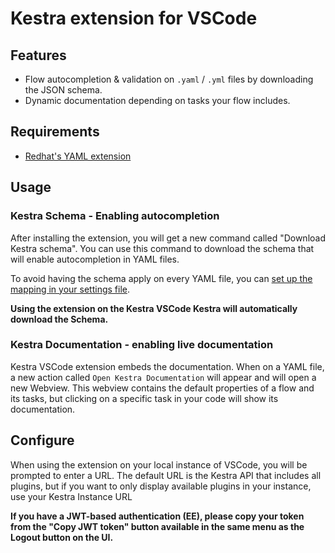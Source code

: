 # Kestra extension for VSCode

## Features

- Flow autocompletion & validation on `.yaml` / `.yml` files by downloading the JSON schema.
- Dynamic documentation depending on tasks your flow includes.

## Requirements

- [Redhat's YAML extension](https://marketplace.visualstudio.com/items?itemName=redhat.vscode-yaml)

## Usage 

### Kestra Schema - Enabling autocompletion

After installing the extension, you will get a new command called "Download Kestra schema".
You can use this command to download the schema that will enable autocompletion in YAML files.

To avoid having the schema apply on every YAML file, you can [set up the mapping in your settings file](https://code.visualstudio.com/docs/languages/json#_mapping-in-the-user-settings).

**Using the extension on the Kestra VSCode Kestra will automatically download the Schema.**

### Kestra Documentation - enabling live documentation

Kestra VSCode extension embeds the documentation. When on a YAML file, a new action called `Open Kestra Documentation` will appear and will open a new Webview. This webview contains the default properties of a flow and its tasks, but clicking on a specific task in your code will show its documentation.

## Configure

When using the extension on your local instance of VSCode, you will be prompted to enter a URL.
The default URL is the Kestra API that includes all plugins, but if you want to only display available plugins in your instance, use your Kestra Instance URL 

**If you have a JWT-based authentication (EE), please copy your token from the "Copy JWT token" button available in the same menu as the Logout button on the UI.**
